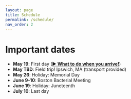 ```yaml
---
layout: page
title: Schedule
permalink: /schedule/
nav_order: 2
---
```


# Important dates
- **May 19**: First day ([**▶ What to do when you arrive!**](../resources/day1.html))
- **May TBD**: Field trip! Ipswich, MA (transport provided)
- **May 26**: Holiday: Memorial Day
- **June 9-10**: Boston Bacterial Meeting
- **June 19**: Holiday: Juneteenth
- **July 10**: Last day

<!--- this commment shows how to include a google calendar on the website

> Daily schedule will be updated on a weekly basis.

{% include calendar.html %}

or jpg of the calendar:
# Estimated Calendar

![](../../assets/images/2024schedule.jpg)

--->
